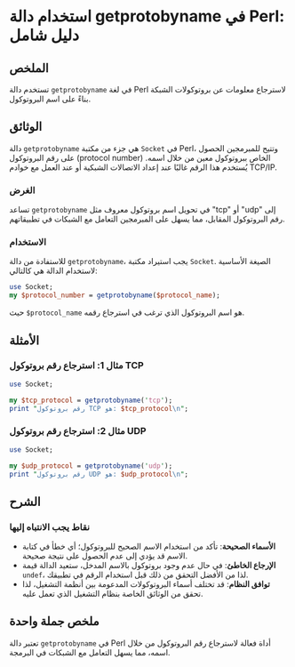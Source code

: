 <!--
Meta Description: # استخدام دالة getprotobyname في Perl: دليل شامل ## الملخص تستخدم دالة `getprotobyname` في لغة Perl لاسترجاع معلومات عن بروتوكولات الشبكة بناءً على اس...
Meta Keywords: getprotobyname, perl, رقم, بروتوكول, دالة
-->

# استخدام دالة getprotobyname في Perl: دليل شامل

## الملخص
تستخدم دالة `getprotobyname` في لغة Perl لاسترجاع معلومات عن بروتوكولات الشبكة بناءً على اسم البروتوكول.

## الوثائق
دالة `getprotobyname` هي جزء من مكتبة `Socket` في Perl، وتتيح للمبرمجين الحصول على رقم البروتوكول (protocol number) الخاص ببروتوكول معين من خلال اسمه. يُستخدم هذا الرقم غالبًا عند إعداد الاتصالات الشبكية أو عند العمل مع خوادم TCP/IP.

### الغرض
تساعد `getprotobyname` في تحويل اسم بروتوكول معروف مثل "tcp" أو "udp" إلى رقم البروتوكول المقابل، مما يسهل على المبرمجين التعامل مع الشبكات في تطبيقاتهم.

### الاستخدام
للاستفادة من دالة `getprotobyname`، يجب استيراد مكتبة `Socket`. الصيغة الأساسية لاستخدام الدالة هي كالتالي:

```perl
use Socket;
my $protocol_number = getprotobyname($protocol_name);
```

حيث `$protocol_name` هو اسم البروتوكول الذي ترغب في استرجاع رقمه.

## الأمثلة
### مثال 1: استرجاع رقم بروتوكول TCP
```perl
use Socket;

my $tcp_protocol = getprotobyname('tcp');
print "رقم بروتوكول TCP هو: $tcp_protocol\n";
```

### مثال 2: استرجاع رقم بروتوكول UDP
```perl
use Socket;

my $udp_protocol = getprotobyname('udp');
print "رقم بروتوكول UDP هو: $udp_protocol\n";
```

## الشرح
### نقاط يجب الانتباه إليها
- **الأسماء الصحيحة**: تأكد من استخدام الاسم الصحيح للبروتوكول؛ أي خطأ في كتابة الاسم قد يؤدي إلى عدم الحصول على نتيجة صحيحة.
- **الإرجاع الخاطئ**: في حال عدم وجود بروتوكول بالاسم المدخل، ستعيد الدالة قيمة `undef`، لذا من الأفضل التحقق من ذلك قبل استخدام الرقم في تطبيقك.
- **توافق النظام**: قد تختلف أسماء البروتوكولات المدعومة بين أنظمة التشغيل، لذا تحقق من الوثائق الخاصة بنظام التشغيل الذي تعمل عليه.

## ملخص جملة واحدة
تعتبر دالة `getprotobyname` في Perl أداة فعالة لاسترجاع رقم البروتوكول من خلال اسمه، مما يسهل التعامل مع الشبكات في البرمجة.